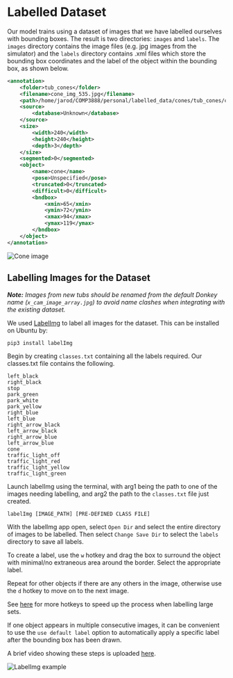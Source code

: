 # Labelled Dataset

Our model trains using a dataset of images that we have labelled ourselves with bounding boxes. The result is two directories: `images` and `labels`. The `images` directory contains the image files (e.g. jpg images from the simulator) and the `labels` directory contains .xml files which store the bounding box coordinates and the label of the object within the bounding box, as shown below.

```xml
<annotation>
	<folder>tub_cones</folder>
	<filename>cone_img_535.jpg</filename>
	<path>/home/jarod/COMP3888/personal/labelled_data/cones/tub_cones/cone_img_535.jpg</path>
	<source>
		<database>Unknown</database>
	</source>
	<size>
		<width>240</width>
		<height>240</height>
		<depth>3</depth>
	</size>
	<segmented>0</segmented>
	<object>
		<name>cone</name>
		<pose>Unspecified</pose>
		<truncated>0</truncated>
		<difficult>0</difficult>
		<bndbox>
			<xmin>65</xmin>
			<ymin>72</ymin>
			<xmax>94</xmax>
			<ymax>119</ymax>
		</bndbox>
	</object>
</annotation>
```
![Cone image](https://bytebucket.org/jarodreynolds/comp3888_t15a_group4/wiki/images/cone_img_535.jpg?token=7fab6b2b4ab0d07d0fa7fd6a093a1898f4fe60c6&rev=1945ab43b19f8835ca7a13781bc931c37a778b2a)


## Labelling Images for the Dataset
***Note:*** *Images from new tubs should be renamed from the default Donkey name (`x_cam_image_array.jpg`) to avoid name clashes when integrating with the existing dataset.*

We used [LabelImg](https://github.com/tzutalin/labelImg) to label all images for the dataset. This can be installed on Ubuntu by:

```
pip3 install labelImg
```

Begin by creating `classes.txt` containing all the labels required. Our classes.txt file contains the following.

```
left_black
right_black
stop
park_green
park_white
park_yellow
right_blue
left_blue
right_arrow_black
left_arrow_black
right_arrow_blue
left_arrow_blue
cone
traffic_light_off
traffic_light_red
traffic_light_yellow
traffic_light_green
```

Launch labelImg using the terminal, with arg1 being the path to one of the images needing labelling, and arg2 the path to the `classes.txt` file just created.

```
labelImg [IMAGE_PATH] [PRE-DEFINED CLASS FILE]
```

With the labelImg app open, select `Open Dir` and select the entire directory of images to be labelled. Then select `Change Save Dir` to select the `labels` directory to save all labels.

To create a label, use the `w` hotkey and drag the box to surround the object with minimal/no extraneous area around the border. Select the appropriate label.

Repeat for other objects if there are any others in the image, otherwise use the `d` hotkey to move on to the next image.

See [here](https://github.com/tzutalin/labelImg#hotkeys) for more hotkeys to speed up the process when labelling large sets.

If one object appears in multiple consecutive images, it can be convenient to use the `use default label` option to automatically apply a specific label after the bounding box has been drawn.

A brief video showing these steps is uploaded [here](https://youtu.be/ijGqyb4kbO0).

![LabelImg example](https://bytebucket.org/jarodreynolds/comp3888_t15a_group4/wiki/images/labelImg.png?token=ca0da020f706c6b0bd355db9e4b744182fabb382&rev=8a2d442e1a6a2b9a69a3455565b1fcfa12343c01)